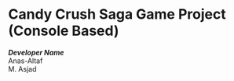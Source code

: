 # Candy Crush Saga Game Project (Console Based)
***Developer Name***<br>
    Anas-Altaf<br>
    M. Asjad

